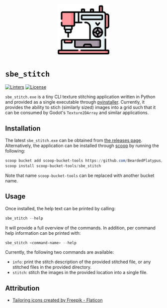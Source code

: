 <p align='center'><img align='center' src='https://github.com/BeardedPlatypus/py-texture-stitcher/blob/main/.docs/icon.png?raw=true' width='33%'></p>

# `sbe_stitch`

[![Linters](https://github.com/BeardedPlatypus/py-texture-stitcher/actions/workflows/linters.yml/badge.svg)](https://github.com/BeardedPlatypus/py-texture-stitcher/actions/workflows/linters.yml)
[![License](https://img.shields.io/github/license/BeardedPlatypus/py-texture-stitcher)](/LICENSE.md)

`sbe_stitch.exe` is a tiny CLI texture stitching application written in Python and provided as a single executable through [pyinstaller][pyinstaller].
Currently, it provides the ability to stich (similarly sized) images into a grid such that it can be consumed by Godot's `Texture2DArray` and
similar applications.

## Installation

The latest `sbe_stitch.exe` can be obtained from [the releases page](https://github.com/BeardedPlatypus/py-texture-stitcher/releases/latest).
Alternatively, the application can be installed through [scoop][scoop] by running the following:

```powershell
scoop bucket add scoop-bucket-tools https://github.com/BeardedPlatypus/scoop-bucket-tools
scoop install scoop-bucket-tools/sbe_stitch
```

Note that name `scoop-bucket-tools` can be replaced with another bucket name.

## Usage

Once installed, the help text can be printed by calling:

```powershell
sbe_stitch --help
```

It will provide a full overview of the commands. In addition, per command help information can be printed with:

```powershell
sbe_stitch <command-name> --help
```

Currently, the following two commands are available:

* `info`: print the stitch description of the provided stitched file, or any stitched files in the provided directory.
* `stitch`: stitch the images in the provided location into a single file.

## Attribution

* <a href="https://www.flaticon.com/free-icons/tailoring" title="tailoring icons">Tailoring icons created by Freepik - Flaticon</a>

[pyinstaller]: https://pyinstaller.org/en/stable/
[scoop]: https://scoop.sh/
